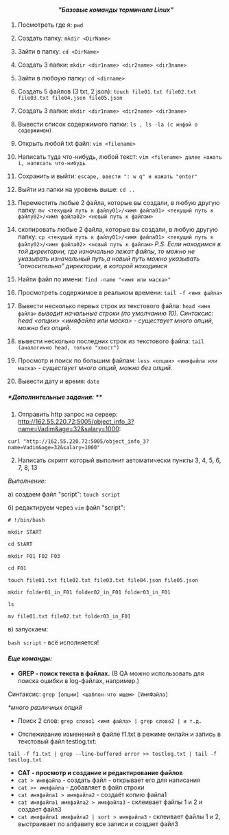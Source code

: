 <div align="center">

#### ***"Базовые команды терминала Linux"***

</div>

1. Посмотреть где я:
 `pwd`

2. Создать папку:
 `mkdir <DirName>`

3. Зайти в папку:
`cd <DirName>`

4. Создать 3 папки:
`mkdir <dir1name> <dir2name> <dir3name>`

5. Зайти в любоую папку:
`cd <dirname>`

6. Создать 5 файлов (3 txt, 2 json):
`touch file01.txt file02.txt file03.txt file04.json file05.json`

7. Создать 3 папки:
`mkdir <dir1name> <dir2name> <dir3name>`

8. Вывести список содержимого папки:
`ls , ls -la (с инфой о содержимом)`

9. Открыть любой txt файл:
`vim <filename>`

10. Написать туда что-нибудь, любой текст:
`vim <filename> далее нажать i, написать что-нибудь`

11. Сохранить и выйти:
`escape, ввести ": w q" и нажать "enter"`

12. Выйти из папки на уровень выше:
`cd ..`

13. Переместить любые 2 файла, которые вы создали, в любую другую папку:
`mv <текущий путь к файлу01>/<имя файла01> <текущий путь к файлу02>/<имя файла02> <новый путь к файлам>`

14. скопировать любые 2 файла, которые вы создали, в любую другую папку:
`cp <текущий путь к файлу01>/<имя файла01> <текущий путь к файлу02>/<имя файла02> <новый путь к файлам>`
*P.S. Если находимся в той директории, где изначально лежат файлы, то можно не указывать изначальный путь,а новый путь можно указывать "относительно" директории, в которой находимся*

15. Найти файл по имени:
`find -name "<имя или маска>"`

16. Просмотреть содержимое в реальном времени:
`tail -f <имя файла>`

17. Вывести несколько первых строк из текстового файла:
`head <имя файла>` *выводит начальные строки (по умолчанию 10).*
*Синтаксис: head <опции> <имяфайла или маска> - существует много опций, можно без опций.*

18. вывести несколько последних строк из текстового файла:
`tail (аналогично head, только "хвост")`

19. Просмотр и поиск по большим файлам:
`less <опции> <имяфайла или маска>` *- существует много опций, можно без опций.*

20. Вывести дату и время:
`date`

##### *Дополнительные задания: **

1. Отправить http запрос на сервер: <http://162.55.220.72:5005/object_info_3?name=Vadim&age=32&salary=1000>:

`curl "http://162.55.220.72:5005/object_info_3?name=Vadim&age=32&salary=1000"`

2. Написать скрипт который выполнит автоматически пункты 3, 4, 5, 6, 7, 8, 13

*Выполнение:*

а) создаем файл "script":
`touch script`

б) редактируем через `vim` файл "script":

`# !/bin/bash`

`mkdir START`

`cd StART`

`mkdir F01 F02 F03`

`cd F01`

`touch file01.txt file02.txt file03.txt file04.json file05.json`

`mkdir folder01_in_F01 folder02_in_F01 folder03_in_F01`

`ls`

`mv file01.txt file02.txt folder03_in_F01`


в) запускаем:

`bash script` - всё исполняется!


#### *Еще команды:*
+ **GREP - поиск текста в файлах.**
(В QA можно использовать для поиска ошибки в log-файлах, например.)

Синтаксис:  `grep [опции] <шаблон-что ищем> [ИмяФайла]`

_*много различных опций_

- Поиск 2 слов:
`grep слово1 <имя файла> | grep слово2 | и т.д.`

+ Отслеживание изменений в файле f1.txt в режиме онлайн и запись в текстовый файл testlog.txt:

`tail -f f1.txt | grep --line-buffered error >> testlog.txt | tail -f testlog.txt`


+ **CAT - просмотр и создание и редактирование файлов**
+ `cat > имяфайла` - создать файл - открывает его для написания
+ `cat >> имяфайла` - добавляет в файл строки
+ `cat имяфайла1 > имяфайла2` - создаёт копию файла1
+ `cat имяфайла1 имяфайла2 > имяфайла3`  - склеивает файлы 1 и 2 и создает файл3
+ `cat имяфайла1 имяфайла2 | sort > имяфайла3`  - склеивает файлы 1 и 2, выстраивает по алфавиту все записи и создает файл3
